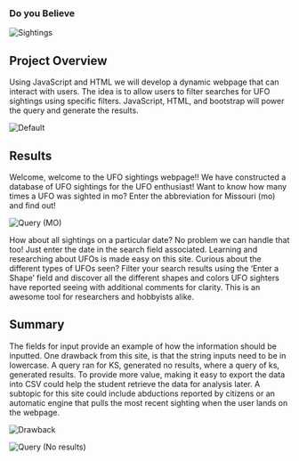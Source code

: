 ### Do you Believe


![Sightings](https://user-images.githubusercontent.com/87907584/136722894-6f8c3944-f40e-48dc-9aa0-f638091c6ffa.PNG)

## Project Overview
Using JavaScript and HTML we will develop a dynamic webpage that can interact with users.  The idea is to allow users to filter searches for UFO sightings using specific filters.  JavaScript, HTML, and bootstrap will power the query and generate the results.  

![Default](https://user-images.githubusercontent.com/87907584/137061830-1ab6d9fe-5ac0-43aa-a87f-48a376198121.PNG)

## Results
Welcome, welcome to the UFO sightings webpage!!  We have constructed a database of UFO sightings for the UFO enthusiast!  Want to know how many times a UFO was sighted in mo?  Enter the abbreviation for Missouri (mo) and find out!

![Query (MO)](https://user-images.githubusercontent.com/87907584/137061820-12b84ccb-34f2-434b-9eea-a3431f50a23e.PNG)





How about all sightings on a particular date?  No problem we can handle that too!  Just enter the date in the search field associated.  Learning and researching about UFOs is made easy on this site.  Curious about the different types of UFOs seen?  Filter your search results using the ‘Enter a Shape’ field and discover all the different shapes and colors UFO sighters have reported seeing with additional comments for clarity.  This is an awesome tool for researchers and hobbyists alike.  


## Summary
The fields for input provide an example of how the information should be inputted.  One drawback from this site, is that the string inputs need to be in lowercase.  A query ran for KS, generated no results, where a query of ks, generated results. To provide more value, making it easy to export the data into CSV could help the student retrieve the data for analysis later. A subtopic for this site could include abductions reported by citizens or an automatic engine that pulls the most recent sighting when the user lands on the webpage.

![Drawback](https://user-images.githubusercontent.com/87907584/137061833-ea1acbbe-5e17-4ff3-b9c3-1c01f4f04f68.PNG)

![Query (No results)](https://user-images.githubusercontent.com/87907584/137061808-aa63318d-bde2-4296-950f-98528f1a580b.PNG)
























